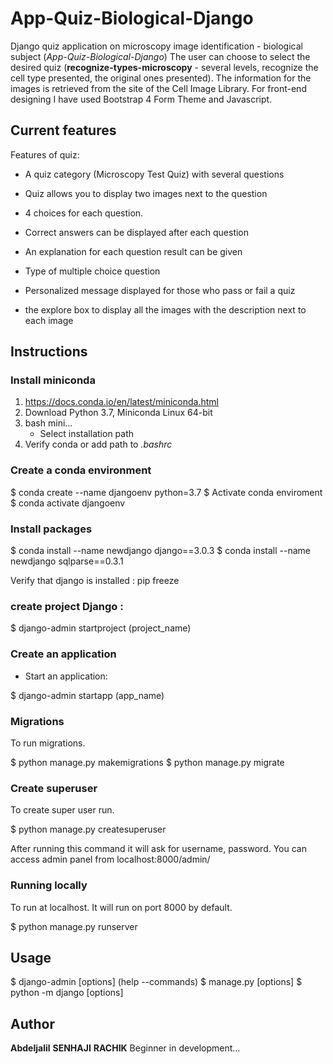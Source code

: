 # App-Quiz-Biological-Django


Django quiz application on microscopy image identification - biological subject (*App-Quiz-Biological-Django*)
The user can choose to select the desired quiz (__recognize-types-microscopy__ - several levels, recognize the cell type presented, the original ones presented).
The information for the images is retrieved from the site of the Cell Image Library.
For front-end designing I have used Bootstrap 4 Form Theme and Javascript.


## Current features

Features of quiz:

- A quiz category (Microscopy Test Quiz) with several questions

- Quiz allows you to display two images next to the question

- 4 choices for each question.

- Correct answers can be displayed after each question

- An explanation for each question result can be given

- Type of multiple choice question

- Personalized message displayed for those who pass or fail a quiz

- the explore box to display all the images with the description next to each image

## Instructions


### Install miniconda

1. https://docs.conda.io/en/latest/miniconda.html
2. Download Python 3.7, Miniconda Linux 64-bit
3. bash mini...
    - Select installation path
4. Verify conda or add path to _.bashrc_

### Create a conda environment

$ conda create --name djangoenv python=3.7
$ Activate conda enviroment
$ conda activate djangoenv

### Install packages

$ conda install --name newdjango django==3.0.3
$ conda install --name newdjango sqlparse==0.3.1

Verify that django is installed : pip freeze

### create project Django : 

$ django-admin startproject (project_name)


### Create an application

- Start an application:

$ django-admin startapp (app_name)

### Migrations

To run migrations.

$ python manage.py makemigrations
$ python manage.py migrate


### Create superuser

To create super user run.

$ python manage.py createsuperuser

After running this command it will ask for username, password. You can access admin panel from localhost:8000/admin/


### Running locally

To run at localhost. It will run on port 8000 by default.

$ python manage.py runserver

## Usage

$ django-admin <command> [options] (help --commands)
$ manage.py <command> [options]
$ python -m django <command> [options]


## Author

__Abdeljalil__ __SENHAJI__ __RACHIK__ Beginner in development...

